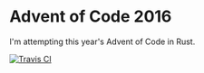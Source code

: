 # Advent of Code 2016

I'm attempting this year's Advent of Code in Rust.

[![Travis CI](https://travis-ci.org/PeterJCLaw/advent-of-code-2016.svg?branch=master)](https://travis-ci.org/PeterJCLaw/advent-of-code-2016)

